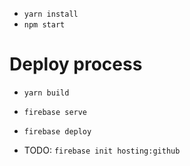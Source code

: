 - `yarn install`
- `npm start`

# Deploy process
- `yarn build`
- `firebase serve`
- `firebase deploy`

- TODO: `firebase init hosting:github`